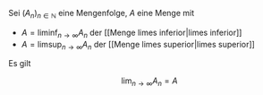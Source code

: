 Sei $(A_n)_{n \in \mathbb{N}}$ eine Mengenfolge, $A$ eine Menge mit
- $A = \liminf_{n \to \infty} A_n$ der [[Menge limes inferior|limes inferior]]
- $A = \limsup_{n \to \infty} A_n$ der [[Menge limes superior|limes superior]]

Es gilt

$$
	\lim_{n \to \infty} A_n = A
$$
